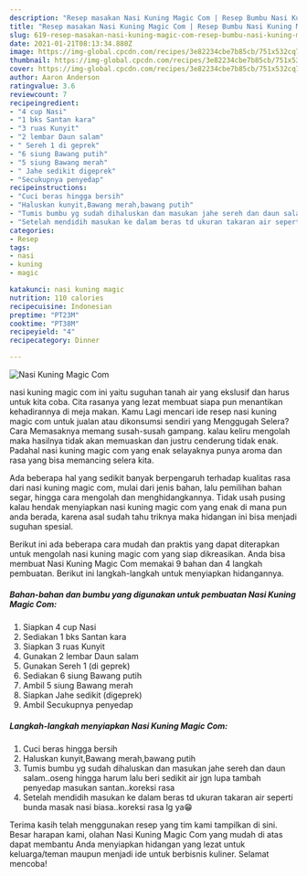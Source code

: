 ```yaml
---
description: "Resep masakan Nasi Kuning Magic Com | Resep Bumbu Nasi Kuning Magic Com Yang Sedap"
title: "Resep masakan Nasi Kuning Magic Com | Resep Bumbu Nasi Kuning Magic Com Yang Sedap"
slug: 619-resep-masakan-nasi-kuning-magic-com-resep-bumbu-nasi-kuning-magic-com-yang-sedap
date: 2021-01-21T08:13:34.880Z
image: https://img-global.cpcdn.com/recipes/3e82234cbe7b85cb/751x532cq70/nasi-kuning-magic-com-foto-resep-utama.jpg
thumbnail: https://img-global.cpcdn.com/recipes/3e82234cbe7b85cb/751x532cq70/nasi-kuning-magic-com-foto-resep-utama.jpg
cover: https://img-global.cpcdn.com/recipes/3e82234cbe7b85cb/751x532cq70/nasi-kuning-magic-com-foto-resep-utama.jpg
author: Aaron Anderson
ratingvalue: 3.6
reviewcount: 7
recipeingredient:
- "4 cup Nasi"
- "1 bks Santan kara"
- "3 ruas Kunyit"
- "2 lembar Daun salam"
- " Sereh 1 di geprek"
- "6 siung Bawang putih"
- "5 siung Bawang merah"
- " Jahe sedikit digeprek"
- "Secukupnya penyedap"
recipeinstructions:
- "Cuci beras hingga bersih"
- "Haluskan kunyit,Bawang merah,bawang putih"
- "Tumis bumbu yg sudah dihaluskan dan masukan jahe sereh dan daun salam..oseng hingga harum lalu beri sedikit air jgn lupa tambah penyedap masukan santan..koreksi rasa"
- "Setelah mendidih masukan ke dalam beras td ukuran takaran air seperti bunda masak nasi biasa..koreksi rasa lg ya😁"
categories:
- Resep
tags:
- nasi
- kuning
- magic

katakunci: nasi kuning magic 
nutrition: 110 calories
recipecuisine: Indonesian
preptime: "PT23M"
cooktime: "PT38M"
recipeyield: "4"
recipecategory: Dinner

---
```



![Nasi Kuning Magic Com](https://img-global.cpcdn.com/recipes/3e82234cbe7b85cb/751x532cq70/nasi-kuning-magic-com-foto-resep-utama.jpg)


nasi kuning magic com ini yaitu suguhan tanah air yang ekslusif dan harus untuk kita coba. Cita rasanya yang lezat membuat siapa pun menantikan kehadirannya di meja makan.
Kamu Lagi mencari ide resep nasi kuning magic com untuk jualan atau dikonsumsi sendiri yang Menggugah Selera? Cara Memasaknya memang susah-susah gampang. kalau keliru mengolah maka hasilnya tidak akan memuaskan dan justru cenderung tidak enak. Padahal nasi kuning magic com yang enak selayaknya punya aroma dan rasa yang bisa memancing selera kita.

Ada beberapa hal yang sedikit banyak berpengaruh terhadap kualitas rasa dari nasi kuning magic com, mulai dari jenis bahan, lalu pemilihan bahan segar, hingga cara mengolah dan menghidangkannya. Tidak usah pusing kalau hendak menyiapkan nasi kuning magic com yang enak di mana pun anda berada, karena asal sudah tahu triknya maka hidangan ini bisa menjadi suguhan spesial.




Berikut ini ada beberapa cara mudah dan praktis yang dapat diterapkan untuk mengolah nasi kuning magic com yang siap dikreasikan. Anda bisa membuat Nasi Kuning Magic Com memakai 9 bahan dan 4 langkah pembuatan. Berikut ini langkah-langkah untuk menyiapkan hidangannya.

<!--inarticleads1-->

##### Bahan-bahan dan bumbu yang digunakan untuk pembuatan Nasi Kuning Magic Com:

1. Siapkan 4 cup Nasi
1. Sediakan 1 bks Santan kara
1. Siapkan 3 ruas Kunyit
1. Gunakan 2 lembar Daun salam
1. Gunakan  Sereh 1 (di geprek)
1. Sediakan 6 siung Bawang putih
1. Ambil 5 siung Bawang merah
1. Siapkan  Jahe sedikit (digeprek)
1. Ambil Secukupnya penyedap




<!--inarticleads2-->

##### Langkah-langkah menyiapkan Nasi Kuning Magic Com:

1. Cuci beras hingga bersih
1. Haluskan kunyit,Bawang merah,bawang putih
1. Tumis bumbu yg sudah dihaluskan dan masukan jahe sereh dan daun salam..oseng hingga harum lalu beri sedikit air jgn lupa tambah penyedap masukan santan..koreksi rasa
1. Setelah mendidih masukan ke dalam beras td ukuran takaran air seperti bunda masak nasi biasa..koreksi rasa lg ya😁




Terima kasih telah menggunakan resep yang tim kami tampilkan di sini. Besar harapan kami, olahan Nasi Kuning Magic Com yang mudah di atas dapat membantu Anda menyiapkan hidangan yang lezat untuk keluarga/teman maupun menjadi ide untuk berbisnis kuliner. Selamat mencoba!
